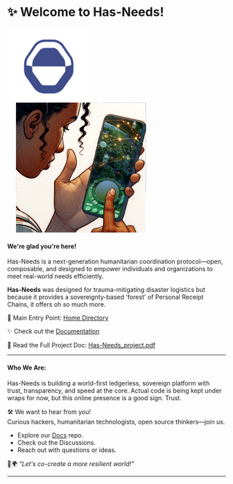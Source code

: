 # ✨ Welcome to Has-Needs!

<img src="https://raw.githubusercontent.com/Has-Needs/Home/main/has-needs-logo.png" valign="top" alt="Has-Needs Logo" width="200"/><img src="https://github.com/Has-Needs/Home/blob/main/GlobeUI.png" alt="Globe UI" width="300" style="margin-left: 20px;"/>



#### We're glad you're here!  
Has-Needs is a next-generation humanitarian coordination protocol—open, composable, and designed to empower individuals and organizations to meet real-world needs efficiently.

**Has-Needs** was designed for trauma-mitigating disaster logistics but because it provides a sovereignty-based 'forest' of Personal Receipt Chains, it offers oh so much more.

🚀 Main Entry Point: [Home Directory](https://github.com/Has-Needs/Home)  

✨ Check out the [Documentation](https://github.com/Has-Needs/docs)  

📄 Read the Full Project Doc: [Has-Needs_project.pdf](https://github.com/Has-Needs/docs/blob/main/Has-Needs_Project.pdf)

---
#### Who We Are:  
Has-Needs is building a world-first ledgerless, sovereign platform with trust, transparency, and speed at the core.
Actual code is being kept under wraps for now, but this online presence is a good sign. Trust.

🛠 We want to hear from you!  
Curious hackers, humanitarian technologists, open source thinkers—join us.  
- Explore our [Docs](https://github.com/Has-Needs/docs) repo.
- Check out the Discussions.
- Reach out with questions or ideas.

🫶🌍 _"Let's co-create a more resilient world!"_

---

